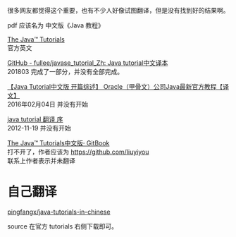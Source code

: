 很多网友都觉得这个重要，也有不少人好像试图翻译，但是没有找到好的结果啊。


pdf 应该名为 中文版《Java 教程》

[The Java™ Tutorials](https://docs.oracle.com/javase/tutorial/)  
官方英文

[GitHub - fullee/javase_tutorial_Zh: Java tutorial中文译本](https://github.com/fullee/javase_tutorial_Zh)  
201803 完成了一部分，并没有全部完成。

[【Java Tutorial中文版 开篇综述】 Oracle（甲骨文）公司Java最新官方教程【译文】](https://blog.csdn.net/RuingMan/article/details/50635862)  
2016年02月04日 并没有开始

[java tutorial 翻译 序](https://www.cnblogs.com/ggjucheng/archive/2012/11/19/2777716.html)  
2012-11-19 并没有开始

[The Java™ Tutorials中文版· GitBook](https://legacy.gitbook.com/book/liuyiyou/hadoop-2-6-0-reference)  
打不开了，作者应该为 https://github.com/liuyiyou  
联系上作者表示并未翻译

# 自己翻译
[pingfangx/java-tutorials-in-chinese](https://github.com/pingfangx/java-tutorials-in-chinese)

source 在官方 tutorials 右侧下载即可。